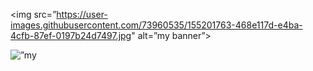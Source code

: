 <html>
  
<img src=”https://user-images.githubusercontent.com/73960535/155201763-468e117d-e4ba-4cfb-87ef-0197b24d7497.jpg" alt=”my banner”>
                                                                                                              
                                                                                                                
<p align=”center”>
<img width=”200" height=”200" src=”https://user-images.githubusercontent.com/75753187/123358567-aac7b900-d539-11eb-8275-0b380264bb4c.png" alt=”my banner”>
</p>
</html>

